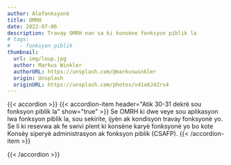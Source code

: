 ```yaml
---
author: Alofonksyonè
title: OMRH
date: 2022-07-06
description: Travay OMRH nan sa ki konsène fonksyon piblik la
# tags:
#   - fonksyon piblik
thumbnail:
  url: img/loup.jpg
  author: Markus Winkler
  authorURL: https://unsplash.com/@markuswinkler
  origin: Unsplash
  originURL: https://unsplash.com/photos/v41a6J4Zrs4
---
```


{{< accordion >}}
  {{< accordion-item header="Atik 30-31 dekrè sou fonksyon piblik la" show="true" >}}
  Se OMRH ki dwe veye sou aplikasyon lwa fonksyon piblik la, sou sekirite, ijyèn ak kondisyon travay fonksyonè yo. Se li ki resevwa ak fe swivi plent ki konsène karyè fonksyonè yo bo kote Konsèy siperyè administrasyon ak fonksyon piblik (CSAFP).
  {{< /accordion-item >}}
  <!-- {{< accordion-item header="Accordion Item #3" >}}
    This is the third item's accordion body.
  {{< /accordion-item >}} -->
{{< /accordion >}}
